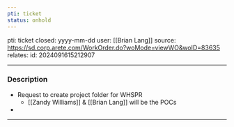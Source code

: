 ```yaml
---
pti: ticket
status: onhold
---
```

pti: ticket 
closed: yyyy-mm-dd
user: [[Brian Lang]]
source: https://sd.corp.arete.com/WorkOrder.do?woMode=viewWO&woID=83635
relates: 
id: 2024091615212907

---
### Description
- Request to create project folder for WHSPR
	- [[Zandy Williams]] & [[Brian Lang]] will be the POCs
-

---
